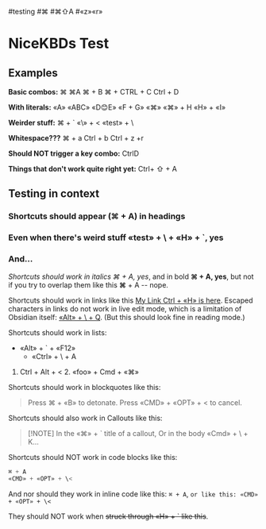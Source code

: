 #testing #⌘ #⌘⇧A #«z»«r»

# NiceKBDs Test

## Examples

**Basic combos:**
⌘
⌘A
⌘ + B
⌘ + CTRL + C
Ctrl + D

**With literals:**
«A»
«ABC»
«D😊E»
«F + G»
«⌘»
«⌘» + H
«H» + «I»

**Weirder stuff:**
⌘ + \`
«\\» + \<
«test» + \\

**Whitespace???**
⌘     +    a
Ctrl   +    b
   Ctrl +  z  +r

**Should NOT trigger a key combo:**
CtrlD

**Things that don't work quite right yet:**
Ctrl+ ⇧ + A

## Testing in context

### Shortcuts should appear (⌘ + A) in headings

### Even when there's weird stuff «test» + \\ + «H» + \`, yes

### And...

*Shortcuts should work in italics ⌘ + A, yes*, and in bold **⌘ + A, yes**, but not if you try to overlap them like this **⌘** + A -- nope.

Shortcuts should work in links like this [My Link Ctrl + «H» is here](https://obsidian.md). Escaped characters in links do not work in live edit mode, which is a limitation of Obsidian itself: [«Alt» + \\ + Q](https://obsidian.md). (But this should look fine in reading mode.)

[^ft]: I guess in footnotes («H» + \`) is fine?

Shortcuts should work in lists:
- «Alt» + \` + «F12»
  - «Ctrl» + \\ + A

1. Ctrl + Alt + \<
    2. «foo» + Cmd + «⌘»

Shortcuts should work in blockquotes like this:

> Press ⌘ + «B» to detonate.
> Press «CMD» + «OPT» + \< to cancel.

Shortcuts should also work in Callouts like this:

> [!NOTE] In the «⌘» + \` title of a callout,
> Or in the body «Cmd» + \\ + K...



Shortcuts should NOT work in code blocks like this:

```js
⌘ + A
«CMD» + «OPT» + \<
```

And nor should they work in inline code like this: `⌘ + A`,  `or like this: «CMD» + «OPT» + \<`

They should NOT work when ~~struck through «H» + \` like this~~.
